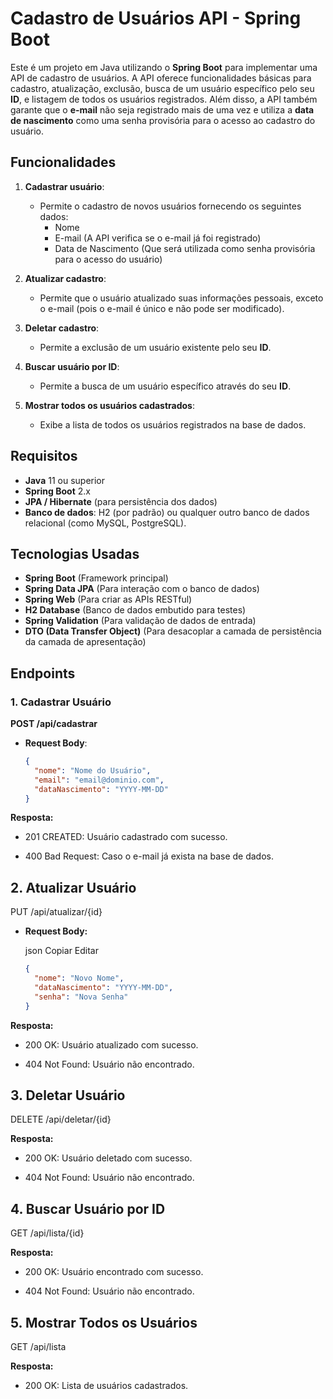 # Cadastro de Usuários API - Spring Boot

Este é um projeto em Java utilizando o **Spring Boot** para implementar uma API de cadastro de usuários. A API oferece funcionalidades básicas para cadastro, atualização, exclusão, busca de um usuário específico pelo seu **ID**, e listagem de todos os usuários registrados. Além disso, a API também garante que o **e-mail** não seja registrado mais de uma vez e utiliza a **data de nascimento** como uma senha provisória para o acesso ao cadastro do usuário.

## Funcionalidades

1. **Cadastrar usuário**:
   - Permite o cadastro de novos usuários fornecendo os seguintes dados:
     - Nome
     - E-mail (A API verifica se o e-mail já foi registrado)
     - Data de Nascimento (Que será utilizada como senha provisória para o acesso do usuário)
   
2. **Atualizar cadastro**:
   - Permite que o usuário atualizado suas informações pessoais, exceto o e-mail (pois o e-mail é único e não pode ser modificado).

3. **Deletar cadastro**:
   - Permite a exclusão de um usuário existente pelo seu **ID**.

4. **Buscar usuário por ID**:
   - Permite a busca de um usuário específico através do seu **ID**.

5. **Mostrar todos os usuários cadastrados**:
   - Exibe a lista de todos os usuários registrados na base de dados.

## Requisitos

- **Java** 11 ou superior
- **Spring Boot** 2.x
- **JPA / Hibernate** (para persistência dos dados)
- **Banco de dados**: H2 (por padrão) ou qualquer outro banco de dados relacional (como MySQL, PostgreSQL).
  
## Tecnologias Usadas

- **Spring Boot** (Framework principal)
- **Spring Data JPA** (Para interação com o banco de dados)
- **Spring Web** (Para criar as APIs RESTful)
- **H2 Database** (Banco de dados embutido para testes)
- **Spring Validation** (Para validação de dados de entrada)
- **DTO (Data Transfer Object)** (Para desacoplar a camada de persistência da camada de apresentação)
  
## Endpoints
### 1. **Cadastrar Usuário**

**POST /api/cadastrar**

- **Request Body**:
  ```json
  {
    "nome": "Nome do Usuário",
    "email": "email@dominio.com",
    "dataNascimento": "YYYY-MM-DD"
  }
  
**Resposta:**

- 201 CREATED: Usuário cadastrado com sucesso.

- 400 Bad Request: Caso o e-mail já exista na base de dados.

## 2. Atualizar Usuário
PUT /api/atualizar/{id}

- **Request Body:**

  json
  Copiar
  Editar
  ```json  
  {
    "nome": "Novo Nome",
    "dataNascimento": "YYYY-MM-DD",
    "senha": "Nova Senha"
  }
**Resposta:**

- 200 OK: Usuário atualizado com sucesso.

- 404 Not Found: Usuário não encontrado.

## 3. Deletar Usuário
DELETE /api/deletar/{id}

**Resposta:**

- 200 OK: Usuário deletado com sucesso.

- 404 Not Found: Usuário não encontrado.

## 4. Buscar Usuário por ID
GET /api/lista/{id}

**Resposta:**

- 200 OK: Usuário encontrado com sucesso.

- 404 Not Found: Usuário não encontrado.

## 5. Mostrar Todos os Usuários
GET /api/lista

**Resposta:**

- 200 OK: Lista de usuários cadastrados.
